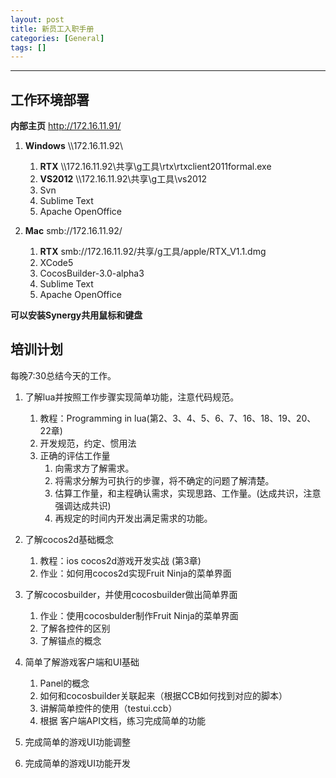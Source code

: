 ```yaml
---
layout: post
title: 新员工入职手册
categories: [General]
tags: []
---
```


----------

## 工作环境部署 ##

**内部主页** http://172.16.11.91/

1. **Windows** \\\\172.16.11.92\\
   1. **RTX** \\\\172.16.11.92\\共享\\g工具\\rtx\\rtxclient2011formal.exe
   1. **VS2012** \\\\172.16.11.92\\共享\\g工具\\vs2012
   1. Svn
   1. Sublime Text
   1. Apache OpenOffice

1. **Mac** smb://172.16.11.92/
   1. **RTX** smb://172.16.11.92/共享/g工具/apple/RTX\_V1.1.dmg
   1. XCode5
   1. CocosBuilder-3.0-alpha3
   1. Sublime Text
   1. Apache OpenOffice

**可以安装Synergy共用鼠标和键盘**

## 培训计划 ##

每晚7:30总结今天的工作。

1. 了解lua并按照工作步骤实现简单功能，注意代码规范。

   1. 教程：Programming in lua(第2、3、4、5、6、7、16、18、19、20、22章)
   1. 开发规范，约定、惯用法
   1. 正确的评估工作量
      1. 向需求方了解需求。
      1. 将需求分解为可执行的步骤，将不确定的问题了解清楚。
      1. 估算工作量，和主程确认需求，实现思路、工作量。(达成共识，注意强调达成共识)
      1. 再规定的时间内开发出满足需求的功能。
1. 了解cocos2d基础概念
   1. 教程：ios cocos2d游戏开发实战 (第3章)
   1. 作业：如何用cocos2d实现Fruit Ninja的菜单界面
1. 了解cocosbuilder，并使用cocosbuilder做出简单界面
   1. 作业：使用cocosbulder制作Fruit Ninja的菜单界面
   1. 了解各控件的区别
   1. 了解锚点的概念
1. 简单了解游戏客户端和UI基础
   1. Panel的概念
   1. 如何和cocosbuilder关联起来（根据CCB如何找到对应的脚本）
   1. 讲解简单控件的使用（testui.ccb）
   1. 根据 客户端API文档，练习完成简单的功能
1. 完成简单的游戏UI功能调整
1. 完成简单的游戏UI功能开发
